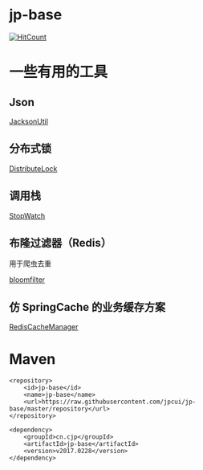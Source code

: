 # jp-base

[![HitCount](http://hits.dwyl.io/jpcui/jp-base.svg)](http://hits.dwyl.io/jpcui/jp-base)

# 一些有用的工具

## Json

[JacksonUtil](https://github.com/JPCui/jp-base/blob/master/src/main/java/cn/cjp/utils/JacksonUtil.java)

## 分布式锁

[DistributeLock](https://github.com/JPCui/jp-base/tree/master/src/main/java/cn/cjp/core/lock/DistributeLock.java)

## 调用栈

[StopWatch](https://github.com/JPCui/jp-base/tree/master/src/main/java/cn/cjp/core/stopWatch/README.md)

## 布隆过滤器（Redis）

用于爬虫去重

[bloomfilter](https://github.com/JPCui/jp-base/tree/master/src/main/java/cn/cjp/algorithm/bloomfilter)

## 仿 SpringCache 的业务缓存方案

[RedisCacheManager](https://github.com/JPCui/jp-base/tree/master/src/main/java/cn/cjp/core/cache)

# Maven

```
<repository>
	<id>jp-base</id>
	<name>jp-base</name>
	<url>https://raw.githubusercontent.com/jpcui/jp-base/master/repository</url>
</repository>
```
```
<dependency>
	<groupId>cn.cjp</groupId>
	<artifactId>jp-base</artifactId>
	<version>v2017.0228</version>
</dependency>
```
